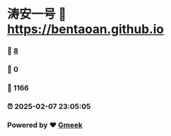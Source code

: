 # 涛安一号 :link: https://bentaoan.github.io 
### :page_facing_up: [8](https://bentaoan.github.io/tag.html) 
### :speech_balloon: 0 
### :hibiscus: 1166 
### :alarm_clock: 2025-02-07 23:05:05 
### Powered by :heart: [Gmeek](https://github.com/Meekdai/Gmeek)
